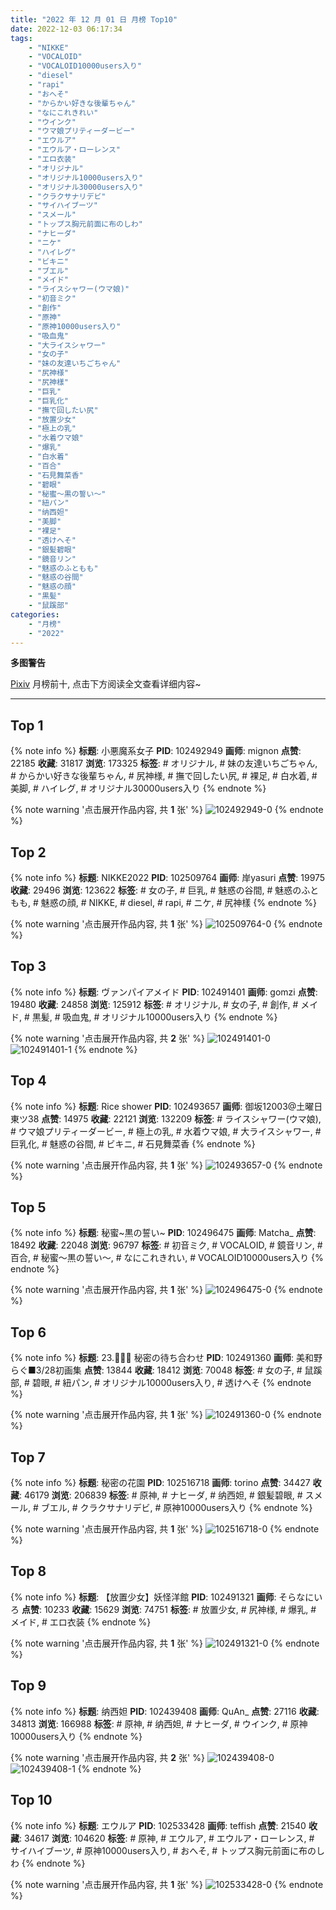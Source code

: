 ```yaml
---
title: "2022 年 12 月 01 日 月榜 Top10"
date: 2022-12-03 06:17:34
tags:
    - "NIKKE"
    - "VOCALOID"
    - "VOCALOID10000users入り"
    - "diesel"
    - "rapi"
    - "おへそ"
    - "からかい好きな後輩ちゃん"
    - "なにこれきれい"
    - "ウインク"
    - "ウマ娘プリティーダービー"
    - "エウルア"
    - "エウルア・ローレンス"
    - "エロ衣装"
    - "オリジナル"
    - "オリジナル10000users入り"
    - "オリジナル30000users入り"
    - "クラクサナリデビ"
    - "サイハイブーツ"
    - "スメール"
    - "トップス胸元前面に布のしわ"
    - "ナヒーダ"
    - "ニケ"
    - "ハイレグ"
    - "ビキニ"
    - "ブエル"
    - "メイド"
    - "ライスシャワー(ウマ娘)"
    - "初音ミク"
    - "創作"
    - "原神"
    - "原神10000users入り"
    - "吸血鬼"
    - "大ライスシャワー"
    - "女の子"
    - "妹の友達いちごちゃん"
    - "尻神様"
    - "尻神樣"
    - "巨乳"
    - "巨乳化"
    - "撫で回したい尻"
    - "放置少女"
    - "極上の乳"
    - "水着ウマ娘"
    - "爆乳"
    - "白水着"
    - "百合"
    - "石見舞菜香"
    - "碧眼"
    - "秘蜜〜黒の誓い〜"
    - "紐パン"
    - "纳西妲"
    - "美脚"
    - "裸足"
    - "透けへそ"
    - "銀髪碧眼"
    - "鏡音リン"
    - "魅惑のふともも"
    - "魅惑の谷間"
    - "魅惑の顔"
    - "黒髪"
    - "鼠蹊部"
categories:
    - "月榜"
    - "2022"
---
```


<i class="fa fa-triangle-exclamation"></i>**多图警告**<i class="fa fa-triangle-exclamation"></i>

[Pixiv](https://www.pixiv.net/) 月榜前十, 点击下方阅读全文查看详细内容~

<!-- more -->

---

## Top 1

{% note info %}
**标题**: 小悪魔系女子
**PID**: 102492949 **画师**: mignon
**点赞**: 22185 **收藏**: 31817 **浏览**: 173325
**标签**: # オリジナル, # 妹の友達いちごちゃん, # からかい好きな後輩ちゃん, # 尻神様, # 撫で回したい尻, # 裸足, # 白水着, # 美脚, # ハイレグ, # オリジナル30000users入り
{% endnote %}

{% note warning '点击展开作品内容, 共 **1** 张' %}
![102492949-0](https://i.pixiv.re/img-original/img/2022/11/04/00/47/01/102492949_p0.jpg)
{% endnote %}

## Top 2

{% note info %}
**标题**: NIKKE2022
**PID**: 102509764 **画师**: 岸yasuri
**点赞**: 19975 **收藏**: 29496 **浏览**: 123622
**标签**: # 女の子, # 巨乳, # 魅惑の谷間, # 魅惑のふともも, # 魅惑の顔, # NIKKE, # diesel, # rapi, # ニケ, # 尻神樣
{% endnote %}

{% note warning '点击展开作品内容, 共 **1** 张' %}
![102509764-0](https://i.pixiv.re/img-original/img/2022/11/04/20/03/03/102509764_p0.png)
{% endnote %}

## Top 3

{% note info %}
**标题**: ヴァンパイアメイド
**PID**: 102491401 **画师**: gomzi
**点赞**: 19480 **收藏**: 24858 **浏览**: 125912
**标签**: # オリジナル, # 女の子, # 創作, # メイド, # 黒髪, # 吸血鬼, # オリジナル10000users入り
{% endnote %}

{% note warning '点击展开作品内容, 共 **2** 张' %}
![102491401-0](https://i.pixiv.re/img-original/img/2022/11/04/00/00/19/102491401_p0.jpg)
![102491401-1](https://i.pixiv.re/img-original/img/2022/11/04/00/00/19/102491401_p1.jpg)
{% endnote %}

## Top 4

{% note info %}
**标题**: Rice shower
**PID**: 102493657 **画师**: 御坂12003@土曜日東ツ38
**点赞**: 14975 **收藏**: 22121 **浏览**: 132209
**标签**: # ライスシャワー(ウマ娘), # ウマ娘プリティーダービー, # 極上の乳, # 水着ウマ娘, # 大ライスシャワー, # 巨乳化, # 魅惑の谷間, # ビキニ, # 石見舞菜香
{% endnote %}

{% note warning '点击展开作品内容, 共 **1** 张' %}
![102493657-0](https://i.pixiv.re/img-original/img/2022/11/04/01/17/36/102493657_p0.jpg)
{% endnote %}

## Top 5

{% note info %}
**标题**: 秘蜜~黒の誓い~
**PID**: 102496475 **画师**: Matcha_
**点赞**: 18492 **收藏**: 22048 **浏览**: 96797
**标签**: # 初音ミク, # VOCALOID, # 鏡音リン, # 百合, # 秘蜜〜黒の誓い〜, # なにこれきれい, # VOCALOID10000users入り
{% endnote %}

{% note warning '点击展开作品内容, 共 **1** 张' %}
![102496475-0](https://i.pixiv.re/img-original/img/2022/11/04/04/44/18/102496475_p0.jpg)
{% endnote %}

## Top 6

{% note info %}
**标题**: 23.🧚🏻‍♀ 秘密の待ち合わせ
**PID**: 102491360 **画师**: 美和野らぐ■3/28初画集
**点赞**: 13844 **收藏**: 18412 **浏览**: 70048
**标签**: # 女の子, # 鼠蹊部, # 碧眼, # 紐パン, # オリジナル10000users入り, # 透けへそ
{% endnote %}

{% note warning '点击展开作品内容, 共 **1** 张' %}
![102491360-0](https://i.pixiv.re/img-original/img/2022/11/04/00/00/14/102491360_p0.png)
{% endnote %}

## Top 7

{% note info %}
**标题**: 秘密の花園
**PID**: 102516718 **画师**: torino
**点赞**: 34427 **收藏**: 46179 **浏览**: 206839
**标签**: # 原神, # ナヒーダ, # 纳西妲, # 銀髪碧眼, # スメール, # ブエル, # クラクサナリデビ, # 原神10000users入り
{% endnote %}

{% note warning '点击展开作品内容, 共 **1** 张' %}
![102516718-0](https://i.pixiv.re/img-original/img/2022/11/05/00/00/10/102516718_p0.jpg)
{% endnote %}

## Top 8

{% note info %}
**标题**: 【放置少女】妖怪洋館
**PID**: 102491321 **画师**: そらなにいろ
**点赞**: 10233 **收藏**: 15629 **浏览**: 74751
**标签**: # 放置少女, # 尻神様, # 爆乳, # メイド, # エロ衣装
{% endnote %}

{% note warning '点击展开作品内容, 共 **1** 张' %}
![102491321-0](https://i.pixiv.re/img-original/img/2022/11/04/00/00/10/102491321_p0.png)
{% endnote %}

## Top 9

{% note info %}
**标题**: 纳西妲
**PID**: 102439408 **画师**: QuAn_
**点赞**: 27116 **收藏**: 34813 **浏览**: 166988
**标签**: # 原神, # 纳西妲, # ナヒーダ, # ウインク, # 原神10000users入り
{% endnote %}

{% note warning '点击展开作品内容, 共 **2** 张' %}
![102439408-0](https://i.pixiv.re/img-original/img/2022/11/02/01/09/49/102439408_p0.jpg)
![102439408-1](https://i.pixiv.re/img-original/img/2022/11/02/01/09/49/102439408_p1.jpg)
{% endnote %}

## Top 10

{% note info %}
**标题**: エウルア
**PID**: 102533428 **画师**: teffish
**点赞**: 21540 **收藏**: 34617 **浏览**: 104620
**标签**: # 原神, # エウルア, # エウルア・ローレンス, # サイハイブーツ, # 原神10000users入り, # おへそ, # トップス胸元前面に布のしわ
{% endnote %}

{% note warning '点击展开作品内容, 共 **1** 张' %}
![102533428-0](https://i.pixiv.re/img-original/img/2022/11/05/16/39/15/102533428_p0.jpg)
{% endnote %}
